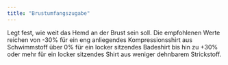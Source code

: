 ```yaml
---
title: "Brustumfangszugabe"
---
```


Legt fest, wie weit das Hemd an der Brust sein soll. Die empfohlenen Werte reichen von -30% für ein eng anliegendes Kompressionsshirt aus Schwimmstoff über 0% für ein locker sitzendes Badeshirt bis hin zu +30% oder mehr für ein locker sitzendes Shirt aus weniger dehnbarem Strickstoff.


